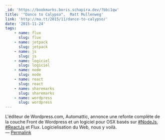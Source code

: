 ```yaml
---
_id: 'https://bookmarks.boris.schapira.dev/?bbi1qw'
title: '"Dance to Calypso",  Matt Mullenweg'
link: 'http://ma.tt/2015/11/dance-to-calypso/'
date: '2015-11-24'
tags:
    - name: flux
      slug: flux
    - name: jetpack
      slug: jetpack
    - name: js
      slug: js
    - name: logiciel
      slug: logiciel
    - name: node
      slug: node
    - name: react
      slug: react
    - name: sharemarks
      slug: sharemarks
    - name: wordpress
      slug: wordpress
---
```


L'éditeur de Wordpress.com, Automattic, annonce une refonte complète de la
couche Front de Wordpress et un logiciel pour OSX basés sur
<a href="https://bookmarks.boris.schapira.dev/?addtag=NodeJs" title="Hashtag NodeJs">#NodeJs</a>,
<a href="https://bookmarks.boris.schapira.dev/?addtag=ReactJs" title="Hashtag ReactJs">#ReactJs</a>
et Flux. Logicielisation du Web, nous y voilà. <br>&#8212;
<a href="https://bookmarks.boris.schapira.dev/?bbi1qw" title="Permalink">Permalink</a>
